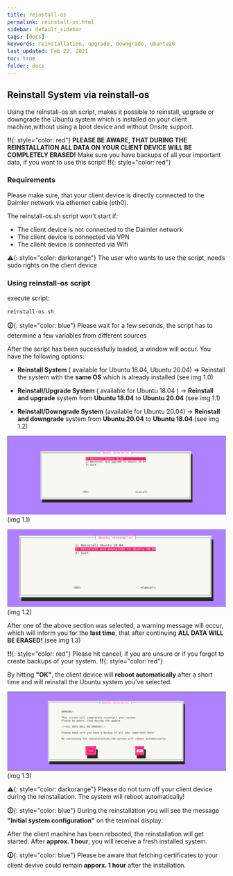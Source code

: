 ```yaml
---
title: reinstall-os
permalink: reinstall-os.html
sidebar: default_sidebar
tags: [docs]
keywords: reinstallation, upgrade, downgrade, ubuntu20
last_updated: Feb 22, 2021
toc: true
folder: docs
---
```


## Reinstall System via reinstall-os

Using the reinstall-os.sh script, makes it possible to reinstall, upgrade or downgrade the Ubuntu system which is installed on your client machine,without using a boot device and without Onsite support.


**‼**{: style="color: red"} **PLEASE BE AWARE, THAT DURING THE REINSTALLATION ALL DATA ON YOUR CLIENT DEVICE WILL BE COMPLETELY ERASED!** Make sure you have backups of all your important data, if you want to use this script! **‼**{: style="color: red"}


### Requirements

Please make sure, that your client device is directly connected to the Daimler network via ethernet cable (eth0).

The reinstall-os.sh script won't start if:
- The client device is not connected to the Daimler network
- The client device is connected via VPN
- The client device is connected via Wifi

**⚠**{: style="color: darkorange"} The user who wants to use the script, needs sudo rights on the client device


### Using reinstall-os script

execute script:

```bash
reinstall-os.sh
```

**🛈**{: style="color: blue"} Please wait for a few seconds, the script has to determine a few variables from different sources


After the script has been successfully loaded, a window will occur. You have the following options:

- **Reinstall System** ( available for Ubuntu 18.04, Ubuntu 20.04) => Reinstall the system with the **same OS** which is already installed (see img 1.0)

- **Reinstall/Upgrade System** ( available for Ubuntu 18.04 ) → **Reinstall and upgrade** system from **Ubuntu 18.04** to **Ubuntu 20.04** (see img 1.1)

- **Reinstall/Downgrade System** (available for Ubuntu 20.04) → **Reinstall and downgrade** system from **Ubuntu 20.04** to **Ubuntu 18.04** (see img 1.2)

![reinstall-os](images/docs/reinstall-os/reinstall-os-1.png)
(img 1.1)


![reinstall-os](images/docs/reinstall-os/reinstall-os-2.png)
(img 1.2)


After one of the above section was selected, a warning message will occur, which will inform you for the **last time**, that after continuing **ALL DATA WILL BE ERASED!** (see img 1.3)

**‼**{: style="color: red"} Please hit cancel, if you are unsure or if you forgot to create backups of your system. **‼**{: style="color: red"}

By hitting **"OK"**, the client device will **reboot automatically** after a short time and will reinstall the Ubuntu system you've selected.

![reinstall-os](images/docs/reinstall-os/reinstall-os-3.png)
(img 1.3)


**⚠**{: style="color: darkorange"} Please do not turn off your client device during the reinstallation. The system will reboot automatically!


**🛈**{: style="color: blue"} During the reinstallation you will see the message **"Initial system configuration"** on the terminal display.


After the client machine has been rebooted, the reinstallation will get started. After **approx. 1 hour**, you will receive a fresh installed system.


**🛈**{: style="color: blue"} Please be aware that fetching certificates to your client devive could remain **apporx. 1 hour** after the installation.
